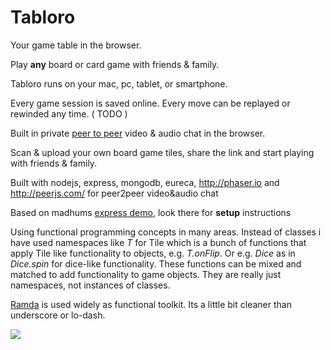 
# Tabloro

Your game table in the browser.

Play <strong>any</strong> board or card game with friends & family.

Tabloro runs on your mac, pc, tablet, or smartphone.

Every game session is saved online. Every move can be replayed or rewinded any time. ( TODO )

Built in private <a href="http://iswebrtcreadyyet.com/" target="_blank" class="text-default" ><u>peer to peer</u></a> video & audio chat in the browser.

Scan & upload your own board game tiles, share the link and start playing with friends & family.

Built with nodejs, express, mongodb, eureca, http://phaser.io and http://peerjs.com/ for peer2peer video&audio chat

Based on madhums <a href="https://github.com/madhums/node-express-mongoose-demo">express demo</a>, look there for **setup** instructions

Using functional programming concepts in many areas. Instead of classes i have used namespaces like *T* for Tile which is a bunch of functions that apply Tile like functionality to objects, e.g. *T.onFlip*. Or e.g. *Dice* as in *Dice.spin* for dice-like functionality. These functions can be mixed and matched to add functionality to game objects. They are really just namespaces, not instances of classes.

<a href="http://ramdajs.com/">Ramda</a> is used widely as functional toolkit. Its a little bit cleaner than underscore or lo-dash.

<img src="http://www.tabloro.com/img/meta.jpg"></img>

